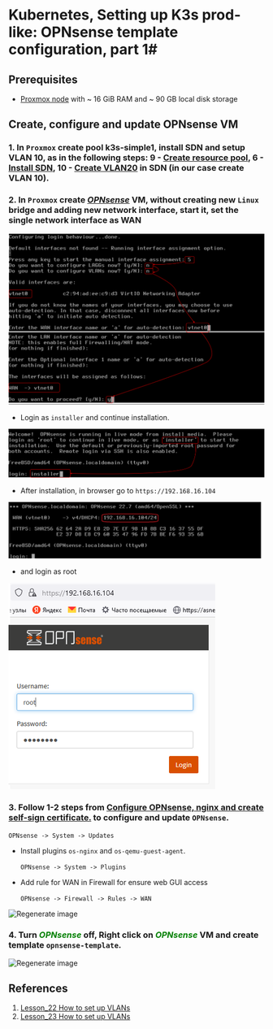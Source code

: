 # Kubernetes, Setting up K3s prod-like: OPNsense template configuration, part 1#

## Prerequisites ##

- [Proxmox node](https://www.proxmox.com/en/proxmox-ve/get-started) with ~ 16 GiB RAM and ~ 90 GB local disk storage

## Create, configure and update OPNsense VM ##

### 1. In `Proxmox` create pool k3s-simple1, install SDN and setup VLAN 10, as in the following steps: 9 - [Create resource pool](../23_networks_vlan_nested_proxmox_cloud-init_27-oct-2022/README.md#9-create-ubuntu-vms-on-1st-node), 6 - [Install SDN](../23_networks_vlan_nested_proxmox_cloud-init_27-oct-2022/README.md#6-prepare-proxmox-template), 10 - [Create VLAN20](../23_networks_vlan_nested_proxmox_cloud-init_27-oct-2022/README.md#10-set-up-ubuntu1) in SDN (in our case create VLAN 10).

### 2. In `Proxmox` create ***<font color="green">[OPNsense](../16_networks_ssl-termination_self-signed_cert_04-oct-2022/README.md#1-create-vm-for-opnsense-with-wan-and-lan-network-interfaces)</font>*** VM, without creating new `Linux` bridge and adding new network interface, start it, set the single network interface as WAN

![OPNsense_installer_1](./images/OPNsense_installer_1.png)

- Login as `installer` and continue installation. 

![OPNsense_installer_2](./images/OPNsense_installer_2.png)

- After installation, in browser go to `https://192.168.16.104`
 
 ![OPNsense_installer_3](./images/OPNsense_installer_3.png)

- and login as root

 ![OPNsense_installer_4](./images/OPNsense_installer_4.png)

### 3. Follow 1-2 steps from [Configure OPNsense, nginx and create self-sign certificate.](../16_networks_ssl-termination_self-signed_cert_04-oct-2022/README.md#configure-opnsense-nginx-and-create-self-sign-certificate) to configure and update `OPNsense`.
   
`OPNsense -> System -> Updates`

- Install plugins `os-nginx` and `os-qemu-guest-agent`.

    `OPNsense -> System -> Plugins`

- Add rule for WAN in Firewall for ensure web GUI access

    `OPNsense -> Firewall -> Rules -> WAN`

![Regenerate image](./images/gui_rule.jpg)

### 4. Turn ***<font color="green">OPNsense</font>*** off, Right click on ***<font color="green">OPNsense</font>*** VM and create template `opnsense-template`. 

![Regenerate image](./images/create_template1.jpg)

## References ##

1. [Lesson_22 How to set up VLANs](../22_networks_vlan_opnsense_vms_25-oct-2022/practice.md)
2. [Lesson_23 How to set up VLANs](../23_networks_vlan_nested_proxmox_cloud-init_27-oct-2022/practice.md)





